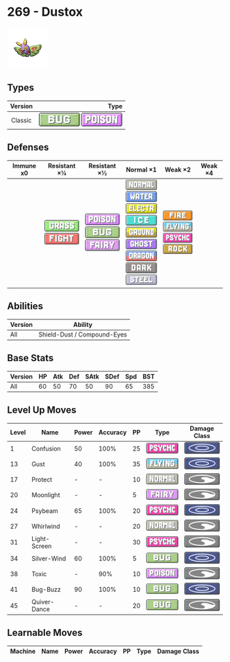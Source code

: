 # 269 - Dustox

![dustox](../img/pokemon/269.png)

## Types

| Version | Type                                                            |
| :-----: | --------------------------------------------------------------: |
| Classic | ![bug](../img/types/bug.png) ![poison](../img/types/poison.png) |

## Defenses

| Immune x0 | Resistant ×¼                                                                | Resistant ×½                                                                                             | Normal ×1                                                                                                                                                                                                                                                                                                                                      | Weak ×2                                                                                                                                           | Weak ×4 |
| --------- | --------------------------------------------------------------------------- | -------------------------------------------------------------------------------------------------------- | ---------------------------------------------------------------------------------------------------------------------------------------------------------------------------------------------------------------------------------------------------------------------------------------------------------------------------------------------- | ------------------------------------------------------------------------------------------------------------------------------------------------- | ------- |
|           | ![grass](../img/types/grass.png)<br/>![fighting](../img/types/fighting.png) | ![poison](../img/types/poison.png)<br/>![bug](../img/types/bug.png)<br/>![fairy](../img/types/fairy.png) | ![normal](../img/types/normal.png)<br/>![water](../img/types/water.png)<br/>![electric](../img/types/electric.png)<br/>![ice](../img/types/ice.png)<br/>![ground](../img/types/ground.png)<br/>![ghost](../img/types/ghost.png)<br/>![dragon](../img/types/dragon.png)<br/>![dark](../img/types/dark.png)<br/>![steel](../img/types/steel.png) | ![fire](../img/types/fire.png)<br/>![flying](../img/types/flying.png)<br/>![psychic](../img/types/psychic.png)<br/>![rock](../img/types/rock.png) |         |

## Abilities

| Version | Ability                     |
| ------- | --------------------------- |
| All     | Shield-Dust / Compound-Eyes |

## Base Stats

| Version | HP | Atk | Def | SAtk | SDef | Spd | BST |
| ------- | -- | --- | --- | ---- | ---- | --- | --- |
| All     | 60 | 50  | 70  | 50   | 90   | 65  | 385 |

## Level Up Moves

| Level | Name         | Power | Accuracy | PP | Type                                 | Damage Class                         |
| ----- | ------------ | ----- | -------- | -- | ------------------------------------ | ------------------------------------ |
| 1     | Confusion    | 50    | 100%     | 25 | ![psychic](../img/types/psychic.png) | ![special](../img/types/special.png) |
| 13    | Gust         | 40    | 100%     | 35 | ![flying](../img/types/flying.png)   | ![special](../img/types/special.png) |
| 17    | Protect      | -     | -        | 10 | ![normal](../img/types/normal.png)   | ![status](../img/types/status.png)   |
| 20    | Moonlight    | -     | -        | 5  | ![fairy](../img/types/fairy.png)     | ![status](../img/types/status.png)   |
| 24    | Psybeam      | 65    | 100%     | 20 | ![psychic](../img/types/psychic.png) | ![special](../img/types/special.png) |
| 27    | Whirlwind    | -     | -        | 20 | ![normal](../img/types/normal.png)   | ![status](../img/types/status.png)   |
| 31    | Light-Screen | -     | -        | 30 | ![psychic](../img/types/psychic.png) | ![status](../img/types/status.png)   |
| 34    | Silver-Wind  | 60    | 100%     | 5  | ![bug](../img/types/bug.png)         | ![special](../img/types/special.png) |
| 38    | Toxic        | -     | 90%      | 10 | ![poison](../img/types/poison.png)   | ![status](../img/types/status.png)   |
| 41    | Bug-Buzz     | 90    | 100%     | 10 | ![bug](../img/types/bug.png)         | ![special](../img/types/special.png) |
| 45    | Quiver-Dance | -     | -        | 20 | ![bug](../img/types/bug.png)         | ![status](../img/types/status.png)   |

## Learnable Moves

| Machine | Name | Power | Accuracy | PP | Type | Damage Class |
| ------- | ---- | ----- | -------- | -- | ---- | ------------ |